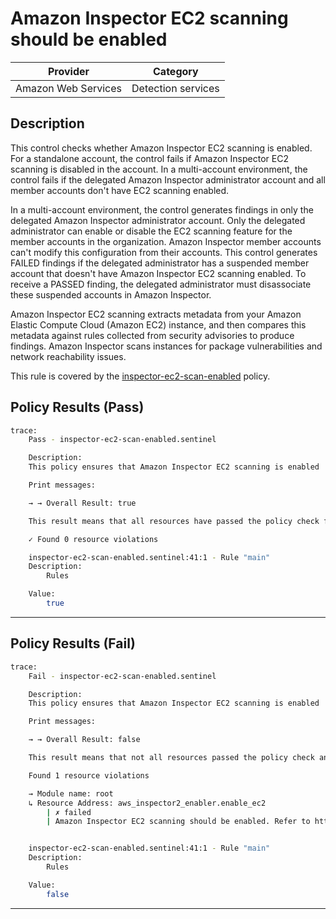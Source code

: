 # Amazon Inspector EC2 scanning should be enabled

| Provider            |         Category         |
| ------------------- | ------------------------ |
| Amazon Web Services |    Detection services    | 

## Description

This control checks whether Amazon Inspector EC2 scanning is enabled. For a standalone account, the control fails if Amazon Inspector EC2 scanning is disabled in the account. In a multi-account environment, the control fails if the delegated Amazon Inspector administrator account and all member accounts don't have EC2 scanning enabled.

In a multi-account environment, the control generates findings in only the delegated Amazon Inspector administrator account. Only the delegated administrator can enable or disable the EC2 scanning feature for the member accounts in the organization. Amazon Inspector member accounts can't modify this configuration from their accounts. This control generates FAILED findings if the delegated administrator has a suspended member account that doesn't have Amazon Inspector EC2 scanning enabled. To receive a PASSED finding, the delegated administrator must disassociate these suspended accounts in Amazon Inspector.

Amazon Inspector EC2 scanning extracts metadata from your Amazon Elastic Compute Cloud (Amazon EC2) instance, and then compares this metadata against rules collected from security advisories to produce findings. Amazon Inspector scans instances for package vulnerabilities and network reachability issues.

This rule is covered by the [inspector-ec2-scan-enabled](../../policies/inspector/inspector-ec2-scan-enabled.sentinel) policy.

## Policy Results (Pass)
```bash
trace:
    Pass - inspector-ec2-scan-enabled.sentinel

    Description:
    This policy ensures that Amazon Inspector EC2 scanning is enabled

    Print messages:

    → → Overall Result: true

    This result means that all resources have passed the policy check for the policy inspector-ec2-scan-enabled.

    ✓ Found 0 resource violations

    inspector-ec2-scan-enabled.sentinel:41:1 - Rule "main"
    Description:
        Rules

    Value:
        true
```

---

## Policy Results (Fail)
```bash
trace:
    Fail - inspector-ec2-scan-enabled.sentinel

    Description:
    This policy ensures that Amazon Inspector EC2 scanning is enabled

    Print messages:

    → → Overall Result: false

    This result means that not all resources passed the policy check and the protected behavior is not allowed for the policy inspector-ec2-scan-enabled.

    Found 1 resource violations

    → Module name: root
    ↳ Resource Address: aws_inspector2_enabler.enable_ec2
        | ✗ failed
        | Amazon Inspector EC2 scanning should be enabled. Refer to https://docs.aws.amazon.com/securityhub/latest/userguide/inspector-controls.html#inspector-1 for more details.


    inspector-ec2-scan-enabled.sentinel:41:1 - Rule "main"
    Description:
        Rules

    Value:
        false
```

---